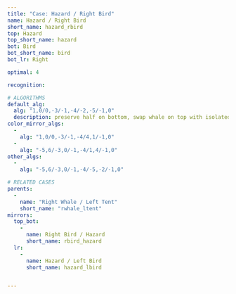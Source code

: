 ```yaml
---
title: "Case: Hazard / Right Bird"
name: Hazard / Right Bird
short_name: hazard_rbird
top: Hazard
top_short_name: hazard
bot: Bird
bot_short_name: bird
bot_lr: Right

optimal: 4

recognition:

# ALGORITHMS
default_alg:
  alg: "1,0/0,-3/-1,-4/-2,-5/-1,0"
  description: preserve half on bottom, swap whale on top with isolated edge on bottom to form good whale/tent
color_mirror_algs:
  -
    alg: "1,0/0,-3/-1,-4/4,1/-1,0"
  -
    alg: "-5,6/-3,0/-1,-4/1,4/-1,0"
other_algs:
  -
    alg: "-5,6/-3,0/-1,-4/-5,-2/-1,0"

# RELATED CASES
parents:
  -
    name: "Right Whale / Left Tent"
    short_name: "rwhale_ltent"
mirrors:
  top_bot:
    -
      name: Right Bird / Hazard
      short_name: rbird_hazard
  lr:
    -
      name: Hazard / Left Bird
      short_name: hazard_lbird


---
```


